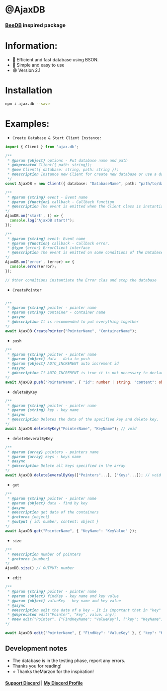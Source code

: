 # @AjaxDB
### [BeeDB](https://github.com/theMarzon/BeeDB) inspired package
# Information:
- :wrench: Efficient and fast database using BSON.
- :butterfly: Simple and easy to use
- :smile: Version 2.1

# Installation
```sh
npm i ajax.db --save
```

# Examples:
- `Create Database & Start Client Instance:`
```ts
import { Client } from 'ajax.db';

/**
 * @param {object} options - Put database name and path
 * @deprecated Client({ path: string});
 * @new Client({ database: string, path: string });
 * @description Instance new Client for create new database or use a database.
 */
const AjaxDB = new Client({ database: "DatabaseName", path: "path/to/databases" });

/** 
 * @param {string} event - Event name
 * @param {function} callback - Callback function
 * @description The event is emitted when the Client class is instantiated.
*/
AjaxDB.on('start', () => {
  console.log("AjaxDB start!");
});

/** 
 * @param {string} event- Event name
 * @param {function} callback - Callback error.
 * @type {error} ErrorClient interface
 * @description The event is emitted on some conditions of the Database class.
*/
AjaxDB.on('error', (error) => {
  console.error(error);  
});

// Other conditions instantiate the Error clas and stop the database
```
- `CreatePointer`
```ts

/** 
 * @param {string} pointer - pointer name
 * @param {string} container - container name
 * @async
 * @description It is recommended to put everything together
*/
await AjaxDB.CreatePointer("PointerName", "ContainerName");
```
- `push`
```ts
/** 
 * @param {string} pointer - pointer name
 * @param {object} data - data to push
 * @param {object} AUTO_INCREMENT auto increment id
 * @async
 * @description If AUTO_INCREMENT is true it is not necessary to declare the id, content is required 
*/
await AjaxDB.push("PointerName", { "id": number | string, "content": object }, AUTO_INCREMENT: boolean); 
```
- `deleteByKey`
```ts
/** 
 * @param {string} pointer - pointer name
 * @param {string} key - key name
 * @async
 * @description Deletes the data of the specified key and delete key.
*/
await AjaxDB.deleteByKey("PointerName", "KeyName"); // void
```
- `deleteSeveralByKey`
```ts
/** 
 * @param {array} pointers - pointers name
 * @param {array} keys - keys name
 * @async
 * @description Delete all keys specified in the array
*/
await AjaxDB.deleteSeveralByKey(["Pointers"...], ["Keys"...]); // void
```
- `get`
```ts
/**
 * @param {string} pointer - pointer name
 * @param {object} data - find by key
 * @async
 * @description get data of the containers
 * @returns {object}
 * @output { id: number, content: object }
*/
await AjaxDB.get("PointerName", { "KeyName": "KeyValue" });
```
- `size`
```ts
/** 
 * @description number of pointers
 * @returns {number}
*/
AjaxDB.size() // OUTPUT: number
```
- `edit`
```ts
/** 
 * @param {string} pointer - pointer name
 * @param {object} findKey - key name and key value
 * @param {object} valueKey - key name and key value
 * @async
 * @description edit the data of a key - It is important that in "key" it is declared like this, do not put the name of the key that you want to edit, just leave "key"
 * @deprecated edit("Pointer", "key", value: any);
 * @new edit("Pointer", {"FindKeyName": "ValueKey"}, {"key": "KeyName", "value": "ValueForKey"});
*/

await AjaxDB.edit("PointerName", { "FindKey": "ValueKey" }, { "key": "KeyName", "value": "ValueForKey" }); // void
```

## Development notes
- The database is in the testing phase, report any errors.
- Thanks you for reading!
- :star: Thanks theMarzon for the inspiration!

**[Support Discord](https://discord.gg/ZdMqhEWhUN)** | **[My Discord Profile](https://dsc.bio/printf)**
